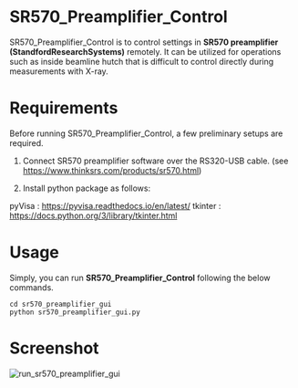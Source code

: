 # SR570_Preamplifier_Control
SR570_Preamplifier_Control is to control settings in **SR570 preamplifier (StandfordResearchSystems)** remotely. 
It can be utilized for operations such as inside beamline hutch that is difficult to control directly during measurements with X-ray.

# Requirements
Before running SR570_Preamplifier_Control, a few preliminary setups are required.

1. Connect SR570 preamplifier software over the RS320-USB cable.
(see https://www.thinksrs.com/products/sr570.html)

3. Install python package as follows: 

pyVisa : https://pyvisa.readthedocs.io/en/latest/
tkinter : https://docs.python.org/3/library/tkinter.html

# Usage
Simply, you can run **SR570_Preamplifier_Control** following the below commands.

```
cd sr570_preamplifier_gui
python sr570_preamplifier_gui.py
```

# Screenshot
![run_sr570_preamplifier_gui](https://github.com/user-attachments/assets/51b24209-75c5-4e69-b1fe-5e6357208fc2)



